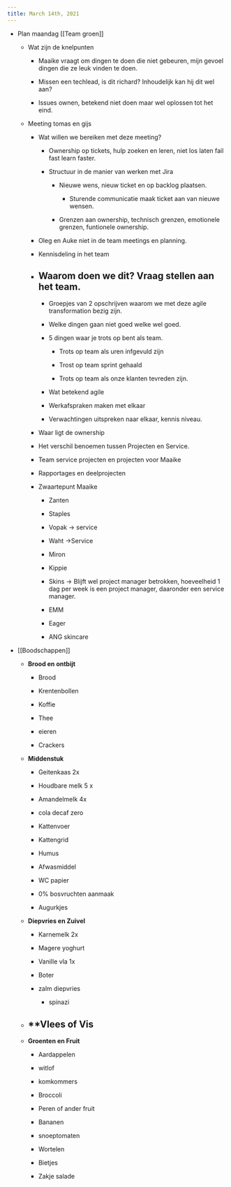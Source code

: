 ```yaml
---
title: March 14th, 2021
---
```


- Plan maandag [[Team groen]]
	 - Wat zijn de knelpunten
		 - Maaike vraagt om dingen te doen die niet gebeuren, mijn gevoel dingen die ze leuk vinden te doen.

		 - Missen een techlead, is dit richard? Inhoudelijk kan hij dit wel aan?

		 - Issues ownen, betekend niet doen maar wel oplossen tot het eind.

	 - Meeting tomas en gijs
		 - Wat willen we bereiken met deze meeting?
			 - Ownership op tickets, hulp zoeken en leren, niet los laten fail fast learn faster.

			 - Structuur in de manier van werken met Jira
				 - Nieuwe wens, nieuw ticket en op backlog plaatsen.
					 - Sturende communicatie maak ticket aan van nieuwe wensen.

				 - Grenzen aan ownership, technisch grenzen, emotionele grenzen, funtionele ownership.

		 - Oleg en Auke niet in de team meetings en planning.

		 - Kennisdeling in het team

		 - Waarom doen we dit? Vraag stellen aan het team.
			 - 

			 - Groepjes van 2 opschrijven waarom we met deze agile transformation bezig zijn.

			 - Welke dingen gaan niet goed welke wel goed.

			 - 5 dingen waar je trots op bent als team.
				 - Trots op team als uren infgevuld zijn

				 - Trost op team sprint gehaald

				 - Trots op team als onze klanten tevreden zijn.

			 - Wat betekend agile

			 - Werkafspraken maken met elkaar

			 - Verwachtingen uitspreken naar elkaar, kennis niveau.

		 - Waar ligt de ownership

		 - Het verschil benoemen tussen Projecten en Service.

		 - Team service projecten en projecten voor Maaike

		 - Rapportages en deelprojecten

		 - Zwaartepunt Maaike
			 - Zanten

			 - Staples

			 - Vopak -> service

			 - Waht ->Service

			 - Miron

			 - Kippie

			 - Skins -> Blijft wel project manager betrokken, hoeveelheid 1 dag per week is een project manager, daaronder een service manager.

			 - EMM

			 - Eager

			 - ANG skincare

- [[Boodschappen]]
	 - **Brood en ontbijt**
		 - Brood

		 - Krentenbollen

		 - Koffie

		 - Thee

		 - eieren

		 - Crackers  

	 - **Middenstuk**
		 - Geitenkaas 2x

		 - Houdbare melk 5 x

		 - Amandelmelk 4x

		 - cola decaf zero 

		 - Kattenvoer

		 - Kattengrid

		 - Humus

		 - Afwasmiddel

		 - WC papier

		 - 0% bosvruchten aanmaak

		 - Augurkjes

	 - **Diepvries en Zuivel**
		 - Karnemelk 2x

		 - Magere yoghurt 

		 - Vanille vla 1x

		 - Boter

		 - zalm diepvries
			 - spinazi

	 - **Vlees of Vis
		 - 

	 - **Groenten en Fruit**
		 - Aardappelen 

		 - witlof

		 - komkommers

		 - Broccoli

		 - Peren of ander fruit

		 - Bananen

		 - snoeptomaten

		 - Wortelen

		 - Bietjes

		 - Zakje salade

